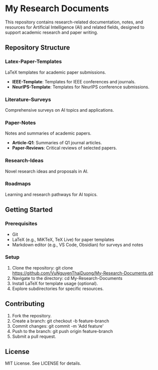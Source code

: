 # My Research Documents

This repository contains research-related documentation, notes, and resources for Artificial Intelligence (AI) and related fields, designed to support academic research and paper writing.

## Repository Structure

### Latex-Paper-Templates
LaTeX templates for academic paper submissions.
- **IEEE-Template**: Templates for IEEE conferences and journals.
- **NeurIPS-Template**: Templates for NeurIPS conference submissions.

### Literature-Surveys
Comprehensive surveys on AI topics and applications.

### Paper-Notes
Notes and summaries of academic papers.
- **Article-Q1**: Summaries of Q1 journal articles.
- **Paper-Reviews**: Critical reviews of selected papers.

### Research-Ideas
Novel research ideas and proposals in AI.

### Roadmaps
Learning and research pathways for AI topics.

## Getting Started

### Prerequisites
- Git
- LaTeX (e.g., MiKTeX, TeX Live) for paper templates
- Markdown editor (e.g., VS Code, Obsidian) for surveys and notes

### Setup
1. Clone the repository: git clone https://github.com/VuNguyenThaiDuong/My-Research-Documents.git
2. Navigate to the directory: cd My-Research-Documents
3. Install LaTeX for template usage (optional).
4. Explore subdirectories for specific resources.

## Contributing
1. Fork the repository.
2. Create a branch: git checkout -b feature-branch
3. Commit changes: git commit -m 'Add feature'
4. Push to the branch: git push origin feature-branch
5. Submit a pull request.

## License
MIT License. See LICENSE for details.
